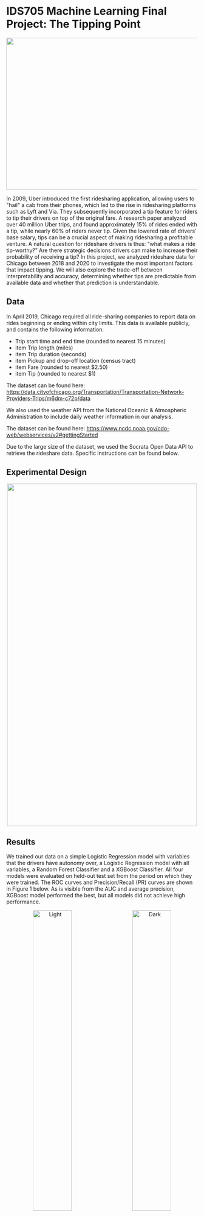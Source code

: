 # IDS705 Machine Learning Final Project: The Tipping Point
<p align="center">
<img src="https://github.com/mjtv128/705-FinalProject/blob/main/30_images/chicago-bean.jpeg" width = "700" height = "400">
</p>

In 2009, Uber introduced the first ridesharing application, allowing users to "hail" a cab from their phones, which led to the rise in ridesharing platforms such as Lyft and Via. They subsequently incorporated a tip feature for riders to tip their drivers on top of the original fare. A research paper analyzed over 40 million Uber trips, and found approximately 15\% of rides ended with a tip, while nearly 60\% of riders never tip. Given the lowered rate of drivers' base salary, tips can be a crucial aspect of making ridesharing a profitable venture. A natural question for rideshare drivers is thus: “what makes a ride tip-worthy?” Are there strategic decisions drivers can make to increase their probability of receiving a tip? In this project, we analyzed rideshare data for Chicago between 2018 and 2020 to investigate the most important factors that impact tipping. We will also explore the trade-off between interpretability and accuracy, determining whether tips are predictable from available data and whether that prediction is understandable. 

## Data
In April 2019, Chicago required all ride-sharing companies to report data on rides beginning or ending within city limits. This data is available publicly, and contains the following information:
- Trip start time and end time (rounded to nearest 15 minutes)
- item Trip length (miles)
- item Trip duration (seconds)
- item Pickup and drop-off location (census tract)
- item Fare (rounded to nearest \$2.50)
- item Tip (rounded to nearest \$1)

The dataset can be found here: https://data.cityofchicago.org/Transportation/Transportation-Network-Providers-Trips/m6dm-c72p/data

We also used the weather API from the National Oceanic & Atmospheric Administration to include daily weather information in our analysis.

The dataset can be found here: https://www.ncdc.noaa.gov/cdo-web/webservices/v2#gettingStarted

Due to the large size of the dataset, we used the Socrata Open Data API to retrieve the rideshare data. Specific instructions can be found below. 

## Experimental Design
<p align="center">
<img src="https://github.com/mjtv128/705-FinalProject/blob/main/30_images/flowchart3.png" width = "500" height = "900">
</p>

## Results
We trained our data on a simple Logistic Regression model with variables that the drivers have autonomy over, a Logistic Regression model with all variables, a Random Forest Classifier and a XGBoost Classifier. All four models were evaluated on held-out test set from the period on which they were trained. The ROC curves and Precision/Recall (PR) curves are shown in Figure 1 below. As is visible from the AUC and average precision, XGBoost model performed the best, but all models did not achieve high performance. 

<p align="center">
  <img alt="Light" src="https://github.com/mjtv128/705-FinalProject/blob/main/30_images/roc_auc_pre_covid.png" width="45%">
&nbsp; &nbsp; &nbsp; &nbsp;
  <img alt="Dark" src="https://github.com/mjtv128/705-FinalProject/blob/main/30_images/pr_title.png" width="45%">
</p>
<p align = "center">
Figure 1. ROC Curves for Four Final Models on Pre-covid Data 
</p>

We also evaluated generalization performance in a new time period. Specifically, we utilized data from April through July 2020. Theoretically, this new data was a strong test of generalization, because research suggested that tipping behavior did change during the pandemic. The ROC and PR curves are included here for this data in Figure 2 below. Surprisingly, the models performed similarly on data from this time period. In fact, the simple logistic regression performed noticeably better on this data than on the original test data. This indicated that despite relatively poor performance, our models were quite robust.
<p align="center">
  <img alt="Light" src="https://github.com/mjtv128/705-FinalProject/blob/main/30_images/roc_auc_post_covid.png" width="45%">
&nbsp; &nbsp; &nbsp; &nbsp;
  <img alt="Dark" src="https://github.com/mjtv128/705-FinalProject/blob/main/30_images/pr_cov_title.png" width="45%">
</p>
<p align = "center">
Figure 2. ROC Curves for Four Final Models on Post-covid Data 
</p>

## Conclusion
Overall, the baseline logistic regression model appears to be the ideal model in this space. Machine learning methods with a more flexible form only marginally increased performance, while dramatically decreasing explainability and interpretation. The findings are consistent with previous research that suggests tipping behavior is difficult to predict, while extending the analysis to a new functional form (ride-share). Also, despite the pandemic, the models predicative ability remained steady during this new time frame.

However, there are some key limitations to this study. By nature, the analysis is only relevant for rides within Chicago, and even then only rides that begin and end within city boundaries. While only using 0.1\% of the total available data made analysis feasible, it also may have limited the insights available. Future work in this space could include a cloud-computing based approach to attempt a larger data sample. Continually, combination of rideshare data with survey data about passenger and driver characteristics could provide better insights.

## User Instructions
**Step 1: Clone the GitHub repository**
```
git clone https://github.com/mjtv128/705-FinalProject.git
```

**Step 2: Create a virtual environment for the project (pip or conda)**

**Step 3: Install required packages**
```
pip install -r requirements.txt
```

**Step 4: Download data**
This requires a Socrata Application Token, which can be obtained here: https://evergreen.data.socrata.com/. After receiving the token, enter it into the token field in `00_original_data/import_data.py` to retrieve rideshare data. For weather data, run `00_original_data/getting_weather.py` to retrieve weather data from NOAA. For community area data, it is stored as `00_original_data/community_areas.geojson`.

**Step 5: Create preprocessed train, test and validation datasets**
First, run `20_preprocessing/combining_data.py` to combine the raw datasets together. Then, run `20_preprocessing/data_cleaning_splitting.py` to proprocess data and create train, test and validation sets. Also the splitted datasets are stored in `10_modified_data` folder.

**Step 6: Run models**
Our four model experiment (baseline logistic regression, logistic regression, Random Forest, and XGBoost) notebooks are stored in `40_models` folder. The results could be accessed in `50_predict_proba_results` folder.






